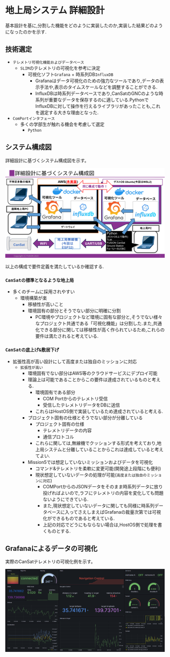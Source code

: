 # 地上局システム 詳細設計

基本設計を基に,分割した機能をどのように実装したのか,実装した結果どのようになったのかを示す.

## 技術選定
- `テレメトリ可視化機能およびデータベース`
    - `SLIM`のテレメトリの可視化を参考に決定
        - 可視化ソフト`Grafana` + 時系列DB`InfluxDB`
            - Grafanaはデータ可視化のための強力なツールであり,データの表示手法や,表示のタイムスケールなどを調整することができる.
            - InfluxDBは時系列データベースであり,CanSatのGNCのような時系列が重要なデータを保存するのに適している.PythonでInfluxDBに対して操作を行えるライブラリがあったことも,これを選定する大きな理由となった.
- `ComPortインタフェース`
    - 多くの学部生が触れる機会を考慮して選定
        - `Python`

## システム構成図
詳細設計に基づくシステム構成図を示す。

![](fig/fig2.png)

以上の構成で要件定義を満たしているか確認する.

### `CanSatの標準となるような地上局`
- 多くのチームに採用されやすい
     - 環境構築が楽
        - 移植性が高いこと
        - 環境固有の部分とそうでない部分に明確に分割
            - PC環境やプロジェクトなど環境に固有な部分と,そうでない様々なプロジェクト共通である「可視化機能」は分割した.また,共通化できる部分に関しては移植性が高く作られているため,これらの要件は満たされると考えている.

### `CanSatの底上げ&敷居下げ`
- 拡張性高が高い設計にして高度または独自のミッションに対応
    - `拡張性が高い`
        - 環境固有でない部分はAWS等のクラウドサービスにデプロイ可能
        - 理論上は可能であることからこの要件は達成されているものと考える.
            - 環境固有である部分
                - COM Portからのテレメトリ受信
                - 受信したテレメトリデータをDBに送信
            - これらはHostOS側で実装しているため達成されていると考える.
        - プロジェクト固有の仕様とそうでない部分が分離している
            - プロジェクト固有の仕様
                - テレメトリデータの内容
                - 通信プロトコル
            - これらに関しては,無線機でクッションする形式を考えており,地上局システムと分離していることからこれは達成していると考えてよい.
        - Mission5では想定していないミッションおよびデータを可視化
            - コマンド&テレメトリを柔軟に変更可能(開発途上段階にも便利)
            - 現状想定していないデータの処理が可能(`高度または独自のミッションに対応`)
                - COMPortからのJSONデータをそのまま時系列データに放り投げればよいので,ラフにテレメトリの内容を変化しても問題ないようにできている.
                - また,現状想定していないデータに関しても同様に時系列データベースに入ってさえしまえばGrafanaの裁量次第では可視化ができるものであると考えている.
                - 上記の対応でどうにもならない場合は,HostOS側で処理を書くものとする.

## Grafanaによるデータの可視化
実際のCanSatテレメトリの可視化例を示す。

![](fig/fig3.png)